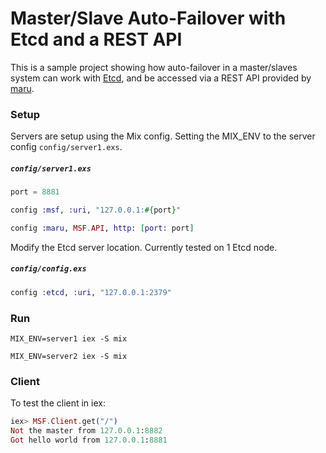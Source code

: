 Master/Slave Auto-Failover with Etcd and a REST API
===

This is a sample project showing how auto-failover in a master/slaves system can work with [Etcd](https://github.com/coreos/etcd/), and be accessed via a REST API provided by [maru](https://github.com/falood/maru).

### Setup

Servers are setup using the Mix config. Setting the MIX_ENV to the server config `config/server1.exs`.

##### `config/server1.exs`

```elixir
port = 8881

config :msf, :uri, "127.0.0.1:#{port}"

config :maru, MSF.API, http: [port: port]
```

Modify the Etcd server location. Currently tested on 1 Etcd node.

##### `config/config.exs`

```elixir
config :etcd, :uri, "127.0.0.1:2379"
```

### Run

```
MIX_ENV=server1 iex -S mix
```

```
MIX_ENV=server2 iex -S mix
```

### Client

To test the client in iex:

```elixir
iex> MSF.Client.get("/")
Not the master from 127.0.0.1:8882
Got hello world from 127.0.0.1:8881
```